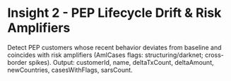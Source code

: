 # Insight 2 - PEP Lifecycle Drift & Risk Amplifiers

Detect PEP customers whose recent behavior deviates from baseline and coincides with risk amplifiers (AmlCases flags: structuring/darknet; cross-border spikes). Output: customerId, name, deltaTxCount, deltaAmount, newCountries, casesWithFlags, sarsCount.
